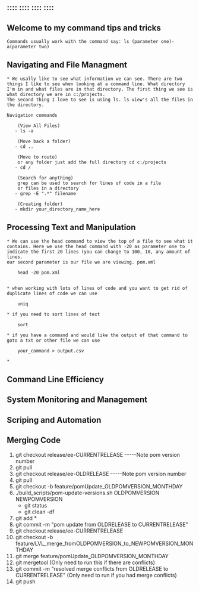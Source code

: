 #    
##  :::: :::: :::: ::::
##  Welcome to my command tips and tricks 

    Commands usually work with the command say: ls (parameter one)-a(parameter two)

## Navigating and File Managment
    * We usally like to see what information we can see. There are two things I like to see when looking at a command line. What directory I'm in and what files are in that directory. The first thing we see is what directory we are in c:/projects.  
    The second thing I love to see is using ls. ls view's all the files in the directory.  

    Navigation commands  
       
        (View All Files)  
       - ls -a  
  
        (Move back a folder)  
       - cd ..  

        (Move to route)  
        or any folder just add the full directory cd c:/projects
       - cd /  

        (Search for anything)  
        grep can be used to search for lines of code in a file  
        or files in a directory  
       - grep -E ".*" filename  

        (Creating folder)  
       - mkdir your_directory_name_here  
    


## Processing Text and Manipulation

    * We can use the head command to view the top of a file to see what it contains. Here we use the head command with -20 as parameter one to indicate the first 20 lines (you can change to 100, 10, any amount of lines. 
    our second parameter is our file we are viewing. pom.xml
      
        head -20 pom.xml 


    * when working with lots of lines of code and you want to get rid of duplicate lines of code we can use  

        uniq  

    * if you need to sort lines of text 

        sort  

    * if you have a command and would like the output of that command to goto a txt or other file we can use 

        your_command > output.csv

    *    

## Command Line Efficiency

## System Monitoring and Management 

## Scriping and Automation


## Merging Code
1. git checkout release/ee-CURRENTRELEASE          -----Note pom version number 
2. git pull
3. git checkout release/ee-OLDRELEASE                    -----Note pom version number 
4. git pull
5. git checkout -b feature/pomUpdate_OLDPOMVERSION_MONTHDAY 
6. ./build_scripts/pom-update-versions.sh OLDPOMVERSION NEWPOMVERSION 
	 - git status
    - git clean -df
7. git add * 
8. git commit -m "pom update from OLDRELEASE to CURRENTRELEASE" 
9. git checkout release/ee-CURRENTRELEASE 
10. git checkout -b feature/LVL_merge_fromOLDPOMVERSION_to_NEWPOMVERSION_MONTHDAY 
11. git merge feature/pomUpdate_OLDPOMVERSION_MONTHDAY 
12. git mergetool (Only need to run this if there are conflicts)
13. git commit -m "resolved merge conflicts from OLDRELEASE to CURRENTRELEASE" (Only need to run if you had merge conflicts)
14. git push
